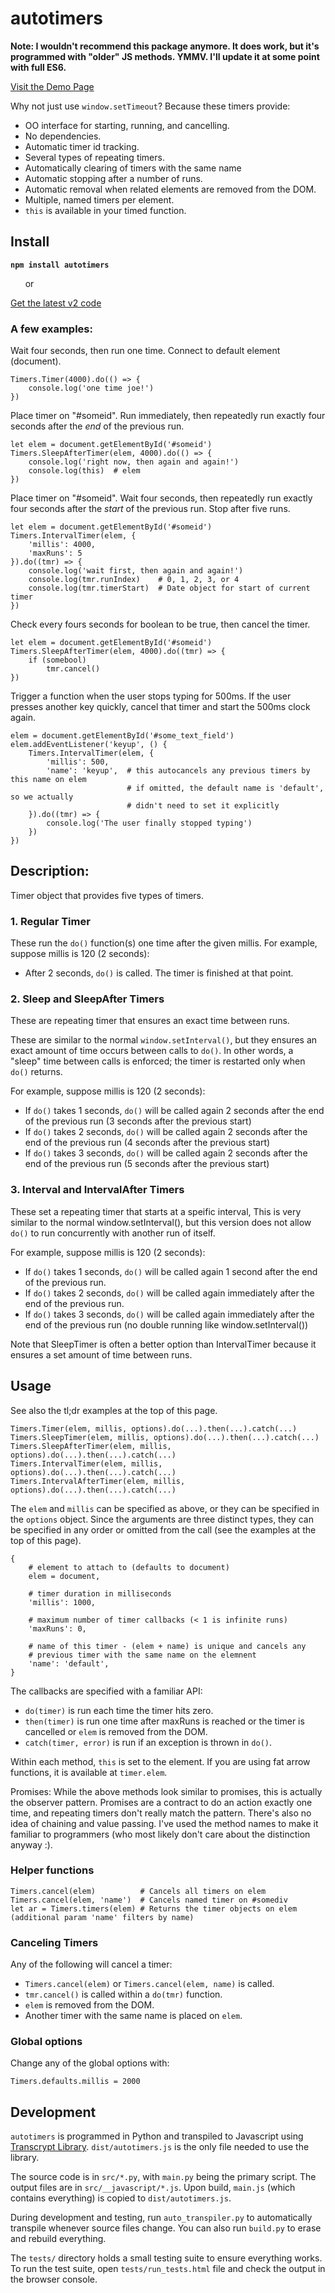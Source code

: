 # autotimers

**Note: I wouldn't recommend this package anymore. It does work, but it's programmed with "older" JS methods. YMMV.  I'll update it at some point with full ES6.**

[Visit the Demo Page](https://rawgit.com/doconix/autotimers/master/demo/index.html)

Why not just use `window.setTimeout`?  Because these timers provide:

* OO interface for starting, running, and cancelling.
* No dependencies.
* Automatic timer id tracking.
* Several types of repeating timers. 
* Automatically clearing of timers with the same name
* Automatic stopping after a number of runs.
* Automatic removal when related elements are removed from the DOM.
* Multiple, named timers per element.
* `this` is available in your timed function.


## Install

**`npm install autotimers`**

&nbsp;&nbsp;&nbsp;&nbsp;&nbsp; or

[Get the latest v2 code](https://raw.githubusercontent.com/doconix/autotimers/master/dist/autotimers.min.js)


### A few examples: 

Wait four seconds, then run one time.  Connect to default element (document).

```
Timers.Timer(4000).do(() => {
    console.log('one time joe!')
})
```

Place timer on "#someid".  Run immediately, then repeatedly run exactly four seconds after the *end* of the previous run.

```
let elem = document.getElementById('#someid')
Timers.SleepAfterTimer(elem, 4000).do(() => {
    console.log('right now, then again and again!')
    console.log(this)  # elem
})
```

Place timer on "#someid".  Wait four seconds, then repeatedly run exactly four seconds after the *start* of the
previous run. Stop after five runs.  

```
let elem = document.getElementById('#someid')
Timers.IntervalTimer(elem, {
    'millis': 4000, 
    'maxRuns': 5 
}).do((tmr) => {
    console.log('wait first, then again and again!')
    console.log(tmr.runIndex)    # 0, 1, 2, 3, or 4
    console.log(tmr.timerStart)  # Date object for start of current timer
})
```

Check every fours seconds for boolean to be true, then cancel the timer.

```
let elem = document.getElementById('#someid')
Timers.SleepAfterTimer(elem, 4000).do((tmr) => {
    if (somebool)
        tmr.cancel()
})
```

Trigger a function when the user stops typing for 500ms.  If the user presses another key quickly, cancel
that timer and start the 500ms clock again.

```
elem = document.getElementById('#some_text_field')
elem.addEventListener('keyup', () {
    Timers.IntervalTimer(elem, {
        'millis': 500, 
        'name': 'keyup',  # this autocancels any previous timers by this name on elem
                          # if omitted, the default name is 'default', so we actually
                          # didn't need to set it explicitly
    }).do((tmr) => {
        console.log('The user finally stopped typing')
    })
})
```


## Description:

Timer object that provides five types of timers.

### 1. Regular Timer

These run the `do()` function(s) one time after the given millis. For example, suppose millis is 120 (2 seconds):

* After 2 seconds, ``do()`` is called.  The timer is finished at that point.

### 2. Sleep and SleepAfter Timers

These are repeating timer that ensures an exact time between runs.

These are similar to the normal `window.setInterval()`, but they ensures an exact amount of time occurs between calls to `do()`.  In other words, a "sleep" time between calls is enforced; the timer is restarted only when ``do()`` returns.

For example, suppose millis is 120 (2 seconds):

* If ``do()`` takes 1 seconds, `do()` will be called again 2 seconds after the end of the previous run (3 seconds after the previous start)
* If `do()` takes 2 seconds, `do()` will be called again 2 seconds after the end of the previous run (4 seconds after the previous start)
* If `do()` takes 3 seconds, `do()` will be called again 2 seconds after the end of the previous run (5 seconds after the previous start)

### 3. Interval and IntervalAfter Timers

These set  a repeating timer that starts at a speific interval,
This is very similar to the normal window.setInterval(), but this version
does not allow `do()` to run concurrently with another run of itself.

For example, suppose millis is 120 (2 seconds):

* If `do()` takes 1 seconds, `do()` will be called again 1 second after the end of the previous run.
* If `do()` takes 2 seconds, `do()` will be called again immediately after the end of the previous run.
* If `do()` takes 3 seconds, `do()` will be called again immediately after the end of the previous run (no double running like window.setInterval())

Note that SleepTimer is often a better option than IntervalTimer because it ensures a set amount of time between runs.

## Usage

See also the tl;dr examples at the top of this page.

```
Timers.Timer(elem, millis, options).do(...).then(...).catch(...)
Timers.SleepTimer(elem, millis, options).do(...).then(...).catch(...)
Timers.SleepAfterTimer(elem, millis, options).do(...).then(...).catch(...)
Timers.IntervalTimer(elem, millis, options).do(...).then(...).catch(...)
Timers.IntervalAfterTimer(elem, millis, options).do(...).then(...).catch(...)
```

The `elem` and `millis` can be specified as above, or they can be specified in the `options` object.  Since the arguments are three distinct types, they can be specified in any order or omitted from the call (see the examples at the top of this page).

```
{
    # element to attach to (defaults to document)
    elem = document,
    
    # timer duration in milliseconds
    'millis': 1000,

    # maximum number of timer callbacks (< 1 is infinite runs)
    'maxRuns': 0,

    # name of this timer - (elem + name) is unique and cancels any
    # previous timer with the same name on the elemnent
    'name': 'default',
}
```

The callbacks are specified with a familiar API:

* `do(timer)` is run each time the timer hits zero.
* `then(timer)` is run one time after maxRuns is reached or the timer is cancelled or `elem` is removed from the DOM.
* `catch(timer, error)` is run if an exception is thrown in `do()`.

Within each method, `this` is set to the element.  If you are using fat arrow functions, it is available at `timer.elem`.

Promises: While the above methods look similar to promises, this is actually the observer pattern. Promises are a contract to do an action exactly one time, and repeating timers don't really match the pattern.  There's also no idea of chaining and value passing.  I've used the method names to make it familiar to programmers (who most likely don't care about the distinction anyway :).

### Helper functions

```
Timers.cancel(elem)          # Cancels all timers on elem
Timers.cancel(elem, 'name')  # Cancels named timer on #somediv
let ar = Timers.timers(elem) # Returns the timer objects on elem (additional param 'name' filters by name)
```

### Canceling Timers

Any of the following will cancel a timer:

* `Timers.cancel(elem)` or `Timers.cancel(elem, name)` is called.
* `tmr.cancel()` is called within a `do(tmr)` function.
* `elem` is removed from the DOM.
* Another timer with the same name is placed on `elem`.

### Global options

Change any of the global options with:

```
Timers.defaults.millis = 2000
```

## Development

`autotimers` is programmed in Python and transpiled to Javascript using [Transcrypt Library](https://www.transcrypt.org/).  `dist/autotimers.js` is the only file needed to use the library.

The source code is in `src/*.py`, with `main.py` being the primary script. The output files are in `src/__javascript/*.js`.  Upon build, `main.js` (which contains everything) is copied to `dist/autotimers.js`. 

During development and testing, run `auto_transpiler.py` to automatically transpile whenever source files change.  You can also run `build.py` to erase and rebuild everything.

The `tests/` directory holds a small testing suite to ensure everything works.  To run the test suite, open `tests/run_tests.html` file and check the output in the browser console.
    

